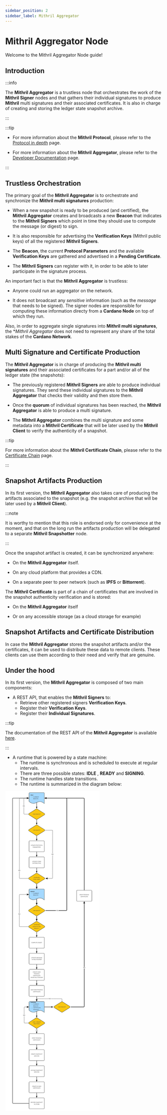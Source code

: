 ```yaml
---
sidebar_position: 2
sidebar_label: Mithril Aggregator
---
```


# Mithril Aggregator Node

Welcome to the Mithril Aggregator Node guide!

## Introduction

:::info

The **Mithril Aggregator** is a trustless node that orchestrates the work of the **Mithril Signer** nodes and that gathers their individual signatures to produce **Mithril** multi signatures and their associated certificates. It is also in charge of creating and storing the ledger state snapshot archive.

:::

:::tip

* For more information about the **Mithril Protocol**, please refer to the [Protocol in depth](../mithril-protocol/protocol.md) page.

* For more information about the **Mithril Aggregator**, please refer to the [Developer Documentation](../../manual/developer-docs/nodes/mithril-aggregator.md) page.

:::

## Trustless Orchestration

The primary goal of the **Mithril Aggregator** is to orchestrate and synchronize the **Mithril multi signatures** production:

* When a new snapshot is ready to be produced (and certified), the **Mithril Aggregator** creates and broadcasts a new **Beacon** that indicates to the **Mithril Signers** which point in time they should use to compute the message (or digest) to sign.

* It is also responsible for advertising the **Verification Keys** (Mithril public keys) of all the registered **Mithril Signers**.

* The **Beacon**, the current **Protocol Parameters** and the available **Verification Keys** are gathered and advertised in a **Pending Certificate**.

* The **Mithril Signers** can register with it, in order to be able to later participate in the signature process.

An important fact is that the **Mithril Aggregator** is trustless:

* Anyone could run an aggregator on the network.

* It does not broadcast any _sensitive_ information (such as the _message_ that needs to be signed). The signer nodes are responsible for computing these information directy from a **Cardano Node** on top of which they run.

Also, in order to aggregate single signatures into **Mithril multi signatures**, the *_Mithril Aggregator_ does not need to represent any share of the total stakes of the **Cardano Network**.

## Multi Signature and Certificate Production

The **Mithril Aggregator** is in charge of producing the **Mithril multi signatures** and their associated certificates for a part and/or all of the ledger state (the snapshots):

* The previously registered **Mithril Signers** are able to produce individual signatures. They send these individual signatures to the **Mithril Aggregator** that checks their validity and then store them.

* Once the **quorum** of individual signatures has been reached, the **Mithril Aggregator** is able to produce a multi signature.

* The **Mithril Aggregator** combines the multi signature and some metadata into a **Mithril Certificate** that will be later used by the **Mithril Client** to verify the authenticity of a snapshot.

:::tip

For more information about the **Mithril Certificate Chain**, please refer to the [Certificate Chain](../mithril-protocol/certificates.md) page.

:::

## Snapshot Artifacts Production

In its first version, the **Mithril Aggregator** also takes care of producing the artifacts associated to the snapshot (e.g. the snapshot archive that will be later used by a **Mithril Client**).

:::note

It is worthy to mention that this role is endorsed only for convenience at the moment, and that on the long run the artifacts production will be delegated to a separate **Mithril Snapshotter** node.

:::

Once the snapshot artifact is created, it can be synchronized anywhere:

* On the **Mithril Aggregator** itself.

* On any cloud platform that provides a CDN.

* On a separate peer to peer network (such as **IPFS** or **Bittorrent**).

The **Mithril Certificate** is part of a chain of certificates that are involved in the snapshot authenticity verification and is stored:

* On the **Mithril Aggregator** itself

* Or on any accessible storage (as a cloud storage for example)

## Snapshot Artifacts and Certificate Distribution

In case the **Mithril Aggregator** stores the snapshot artifacts and/or the certificates, it can be used to distribute these data to remote clients. These clients can use them according to their need and verify that are genuine.

## Under the hood

In its first version, the **Mithril Aggregator** is composed of two main components:

* A REST API, that enables the **Mithril Signers** to:
  * Retrieve other registered signers **Verification Keys**.
  * Register their **Verification Keys**.
  * Register their **Individual Signatures**.

:::tip

The documentation of the REST API of the **Mithril Aggregator** is available [here](/aggregator-api).

:::

* A runtime that is powered by a state machine:
  * The runtime is synchronous and is scheduled to execute at regular intervals.
  * There are three possible states: **IDLE** , **READY** and **SIGNING**.
  * The runtime handles state transitions.
  * The runtime is summarized in the diagram below:

![Aggregator Runtime](images/aggregator-runtime.jpg)
